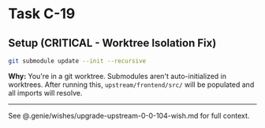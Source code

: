 # Task C-19

## Setup (CRITICAL - Worktree Isolation Fix)

```bash
git submodule update --init --recursive
```

**Why:** You're in a git worktree. Submodules aren't auto-initialized in worktrees. After running this, `upstream/frontend/src/` will be populated and all imports will resolve.

---

See @.genie/wishes/upgrade-upstream-0-0-104-wish.md for full context.

